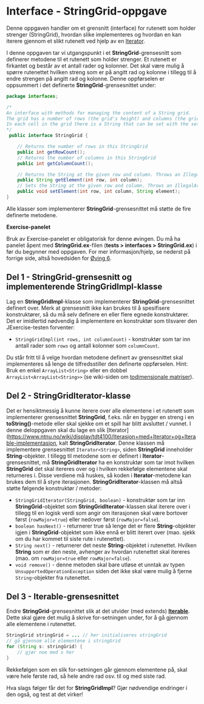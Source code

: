 # Interface - StringGrid-oppgave

Denne oppgaven handler om et grensnitt (interface) for rutenett som holder strenger (StringGrid), hvordan slike implementeres og hvordan en kan iterere gjennom et slikt rutenett ved hjelp av en [Iterator](https://www.ntnu.no/wiki/display/tdt4100/Iterasjon+med+Iterator+og+Iterable).

I denne oppgaven tar vi utgangspunkt i et **StringGrid**-grensesnitt som definerer metodene til et rutenett som holder strenger. Et rutenett er firkantet og består av et antall rader og kolonner. Det skal være mulig å spørre rutenettet hvilken streng som er på angitt rad og kolonne i tillegg til å endre strengen på angitt rad og kolonne. Denne oppførselen er oppsummert i det definerte **StringGrid**-grensesnittet under:

```java
package interfaces;

/*
An interface with methods for managing the content of a String grid.
The grid has a number of rows (the grid's height) and columns (the grid's width).
In each cell in the grid there is a String that can be set with the setElement method and read with the getElement method.
*/
 public interface StringGrid {

    // Returns the number of rows in this StringGrid
    public int getRowCount();
    // Returns the number of columns in this StringGrid
    public int getColumnCount();

    // Returns the String at the given row and column. Throws an IllegalArgumentException if the row or column is out of range
    public String getElement(int row, int column);
    // Sets the String at the given row and column. Throws an IllegalArgumentException if the row or column is out of range
    public void setElement(int row, int column, String element);
}
```

Alle klasser som implementerer **StringGrid**-grensesnittet må støtte de fire definerte metodene.

**Exercise-panelet**

Bruk av Exercise-panelet er obligatorisk for denne øvingen. Du må ha panelet åpent med **StringGrid.ex**-filen (**tests > interfaces > StringGrid.ex**) i før du begynner med oppgaven. For mer informasjon/hjelp, se nederst på forrige side, altså hovedsiden for [Øving 6](./README.md).

## Del 1 - StringGrid-grensesnitt og implementerende StringGridImpl-klasse

Lag en **StringGridImpl**-klasse som implementerer **StringGrid**-grensesnittet definert over. Merk at grensesnitt ikke kan brukes til å spesifisere konstruktører, så du må selv definere en eller flere egnede konstruktører. Det er imidlertid nødvendig å implementere en konstruktør som tilsvarer den JExercise-testen forventer:

- `StringGridImpl(int rows, int columnCount)` - konstruktør som tar inn antall rader som `rows` og antall kolonner som `columnCount`.

Du står fritt til å velge hvordan metodene definert av grensesnittet skal implementeres så lenge de tilfredsstiller den definerte oppførselen. Hint: Bruk en enkel `ArrayList<String>` eller en dobbel `ArrayList<ArrayList<String>>` (se wiki-siden om [todimensjonale matriser](https://www.ntnu.no/wiki/display/tdt4100/Todimensjonale+matriser)).

## Del 2 - StringGridIterator-klasse

Det er hensiktmessig å kunne iterere over alle elementene i et rutenett som implementerer grensesnittet **StringGrid**, f.eks. når en bygger en streng i en **toString()**-metode eller skal sjekke om et spill har blitt avsluttet / vunnet. I denne deloppgaven skal du lage en slik [Iterator](https://www.ntnu.no/wiki/display/tdt4100/Iterasjon+med+Iterator+og+Iterable-implementasjon, kalt **StringGridIterator**. Denne klassen må implementere grensesnittet `Iterator<String>`, siden **StringGrid** inneholder **String**-objekter. I tillegg til metodene som er definert i **Iterator**-grensesnittet, må **StringGridIterator** ha en konstruktør som tar imot hvilken **StringGrid** det skal itereres over og i hvilken rekkefølge elementene skal returneres i. Disse verdiene må huskes, så koden i **Iterator**-metodene kan brukes dem til å styre iterasjonen. **StringGridIterator**-klassen må altså støtte følgende konstruktør / metoder:

- `StringGridIterator(StringGrid, boolean)` - konstruktør som tar inn **StringGrid**-objektet som **StringGridIterator**-klassen skal iterere over i tillegg til en logisk verdi som angir om iterasjonen skal være bortover først (`rowMajor=true`) eller nedover først (`rowMajor=false`).
- `boolean hasNext()` - returnerer true så lenge det er flere **String**-objekter igjen i **StringGrid**-objektet som ikke ennå er blitt iterert over (mao. sjekk om du har kommet til siste rute i rutenettet).
- `String next()` - returnerer det neste **String**-objektet i rutenettet. Hvilken **String** som er den neste, avhenger av hvordan rutenettet skal itereres (mao. om `rowMajor=true` eller `rowMajor=false`).
- `void remove()` - denne metoden skal bare utløse et unntak av typen `UnsupportedOperationException` siden det ikke skal være mulig å fjerne `String`-objekter fra rutenettet.

## Del 3 - Iterable-grensesnittet

Endre **StringGrid**-grensesnittet slik at det utvider (med extends) [**Iterable<String>**](https://www.ntnu.no/wiki/display/tdt4100/Iterasjon+med+Iterator+og+Iterable). Dette skal gjøre det mulig å skrive for-setningen under, for å gå gjennom alle elementene i rutenettet.

```java
StringGrid stringGrid = ... // her initialiseres stringGrid
// gå gjennom alle elementene i stringGrid
for (String s: stringGrid) {
    // gjør noe med s her
}
```

Rekkefølgen som en slik for-setningen går gjennom elementene på, skal være hele første rad, så hele andre rad osv. til og med siste rad.

Hva slags følger får det for **StringGridImpl**? Gjør nødvendige endringer i den også, og test at det virker!
